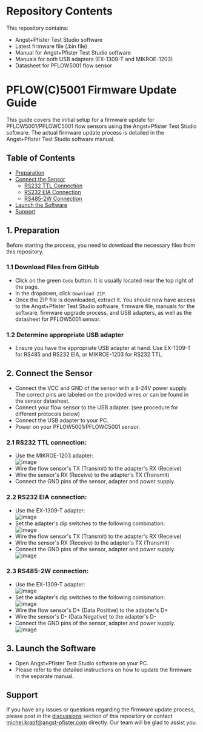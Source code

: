 # Repository Contents

This repository contains:

- Angst+Pfister Test Studio software
- Latest firmware file (.bin file)
- Manual for Angst+Pfister Test Studio software
- Manuals for both USB adapters (EX-1309-T and MIKROE-1203)
- Datasheet for PFLOW5001 flow sensor

# PFLOW(C)5001 Firmware Update Guide

This guide covers the initial setup for a firmware update for PFLOW5001/PFLOWC5001 flow sensors using the Angst+Pfister Test Studio software. The actual firmware update process is detailed in the Angst+Pfister Test Studio software manual.


## Table of Contents

- [Preparation](#1-preparation)
- [Connect the Sensor](#2-connect-the-sensor)
  - [RS232 TTL Connection](#21-rs232-ttl-connection)
  - [RS232 EIA Connection](#22-rs232-eia-connection)
  - [RS485-2W Connection](#23-rs485-2w-connection)
- [Launch the Software](#3-launch-the-software)
- [Support](#support)

## 1. Preparation

  Before starting the process, you need to download the necessary files from this repository.
  
  ### 1.1 Download Files from GitHub
  
  - Click on the green `Code` button. It is usually located near the top right of the page.
  - In the dropdown, click `Download ZIP`.
  - Once the ZIP file is downloaded, extract it. You should now have access to the Angst+Pfister Test Studio software, firmware file, manuals for the software, firmware upgrade process, and USB adapters, as well as the datasheet for PFLOW5001 sensor.
  
  ### 1.2 Determine appropriate USB adapter
  - Ensure you have the appropriate USB adapter at hand. Use EX-1309-T for RS485 and RS232 EIA, or MIKROE-1203 for RS232 TTL.

## 2. Connect the Sensor

- Connect the VCC and GND of the sensor with a 8-24V power supply. The correct pins are labeled on the provided wires or can be found in the sensor datasheet.
- Connect your flow sensor to the USB adapter. (see procedure for different protocols below)
- Connect the USB adapter to your PC.
- Power on your PFLOW5001/PFLOWC5001 sensor.

  
### 2.1 RS232 TTL connection:
- Use the MIKROE-1203 adapter: <br/> ![image](https://github.com/APSP-AG/PFLOW5001-FW-UPDATE/assets/72441261/3e8f41c8-4f73-4c66-b20c-58a7fb532e3f)
- Wire the flow sensor's TX (Transmit) to the adapter's RX (Receive)
- Wire the sensor's RX (Receive) to the adapter's TX (Transmit)
- Connect the GND pins of the sensor, adapter and power supply.

### 2.2 RS232 EIA connection:
- Use the EX-1309-T adapter: <br/> ![image](https://github.com/APSP-AG/PFLOW5001-FW-UPDATE/assets/72441261/1eaa6cca-9ca9-4115-b171-801c4f335ed0)
- Set the adapter's dip switches to the following combination: <br/> ![image](https://github.com/APSP-AG/PFLOW5001-FW-UPDATE/assets/72441261/3321004a-2868-4c47-a407-1b295f0feb9b)
- Wire the flow sensor's TX (Transmit) to the adapter's RX (Receive)
- Wire the sensor's RX (Receive) to the adapter's TX (Transmit)
- Connect the GND pins of the sensor, adapter and power supply. <br/> ![image](https://github.com/APSP-AG/PFLOW5001-FW-UPDATE/assets/72441261/7345bf0f-7717-4e94-b3cc-053a07572c0a)


### 2.3 RS485-2W connection:
- Use the EX-1309-T adapter: <br/> ![image](https://github.com/APSP-AG/PFLOW5001-FW-UPDATE/assets/72441261/1eaa6cca-9ca9-4115-b171-801c4f335ed0)
- Set the adapter's dip switches to the following combination: <br/> ![image](https://github.com/APSP-AG/PFLOW5001-FW-UPDATE/assets/72441261/314ec5f0-b7cb-4400-b4d5-6402325132bd)
- Wire the flow sensor's D+ (Data Positive) to the adapter's D+
- Wire the sensor's D- (Data Negative) to the adapter's D-
- Connect the GND pins of the sensor, adapter and power supply. <br/> ![image](https://github.com/APSP-AG/PFLOW5001-FW-UPDATE/assets/72441261/86278c84-6b89-4744-9c1f-27794d3b4c0b)


## 3. Launch the Software

- Open Angst+Pfister Test Studio software on your PC.
- Please refer to the detailed instructions on how to update the firmware in the separate manual.

## Support

If you have any issues or questions regarding the firmware update process, please post in the [discussions](https://github.com/APSP-AG/PFLOW5001-FW-UPDATE/discussions) section of this repository or contact michel.krapf@angst-pfister.com directly. Our team will be glad to assist you.
